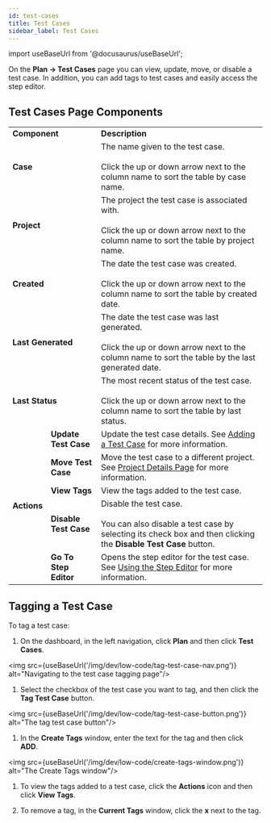 ```yaml
---
id: test-cases
title: Test Cases
sidebar_label: Test Cases
---
```


import useBaseUrl from '@docusaurus/useBaseUrl';

On the **Plan -> Test Cases** page you can view, update, move, or disable a test case. In addition, you can add tags to test cases and easily access the step editor.

## Test Cases Page Components

<table>
  <tr>
    <td colspan='2'><b>Component</b>
    </td>
    <td><b>Description</b>
    </td>
  </tr>
  <tr>
    <td colspan='2'><b>Case</b>
    </td>
    <td>The name given to the test case.<br/><br/>Click the up or down arrow next to the column name to sort the table by case name.
    </td>
  </tr>
  <tr>
    <td colspan='2'><b>Project</b>
    </td>
    <td>The project the test case is associated with.<br/><br/>Click the up or down arrow next to the column name to sort the table by project name.
    </td>
  </tr>
  <tr>
    <td colspan='2'><b>Created</b>
    </td>
    <td>The date the test case was created.<br/><br/>Click the up or down arrow next to the column name to sort the table by created date.
    </td>
  </tr>
  <tr>
    <td colspan='2'><b>Last Generated</b>
    </td>
    <td>The date the test case was last generated.<br/><br/>Click the up or down arrow next to the column name to sort the table by the last generated date.
    </td>
  </tr>
  <tr>
    <td colspan='2'><b>Last Status</b>
    </td>
    <td>The most recent status of the test case.<br/><br/>Click the up or down arrow next to the column name to sort the table by last status.
    </td>
  </tr>
  <tr>
    <td rowspan='5'><b>Actions</b>
    </td>
    <td><b>Update Test Case</b>
    </td>
    <td>Update the test case details. See <a href="/dev/low-code/plan/projects/project-details-page#adding-a-test-case">Adding a Test Case</a> for more information.
    </td>
  </tr>
  <tr>
    <td><b>Move Test Case</b>
    </td>
    <td>Move the test case to a different project. See <a href="/dev/low-code/plan/projects/project-details-page">Project Details Page</a> for more information.
    </td>
  </tr>
  <tr>
    <td><b>View Tags</b>
    </td>
    <td>View the tags added to the test case.
    </td>
  </tr>
  <tr>
    <td><b>Disable Test Case</b>
    </td>
    <td>Disable the test case.<br/><br/>You can also disable a test case by selecting its check box and then clicking the <b>Disable Test Case</b> button.
    </td>
  </tr>
  <tr>
    <td><b>Go To Step Editor</b>
    </td>
    <td>Opens the step editor for the test case. See <a href="/dev/low-code/plan/projects/project-details-page#using-the-step-editor">Using the Step Editor</a> for more information.
    </td>
  </tr>
</table>

## Tagging a Test Case
To tag a test case:
1. On the dashboard, in the left navigation, click **Plan** and then click **Test Cases**.

<img src={useBaseUrl('/img/dev/low-code/tag-test-case-nav.png')} alt="Navigating to the test case tagging page"/>
1. Select the checkbox of the test case you want to tag, and then click the **Tag Test Case** button.

<img src={useBaseUrl('/img/dev/low-code/tag-test-case-button.png')} alt="The tag test case button"/>

1. In the **Create Tags** window, enter the text for the tag and then click **ADD**.

<img src={useBaseUrl('/img/dev/low-code/create-tags-window.png')} alt="The Create Tags window"/>

1. To view the tags added to a test case, click the **Actions** icon and then click **View Tags**.

1. To remove a tag, in the **Current Tags** window, click the **x** next to the tag.
